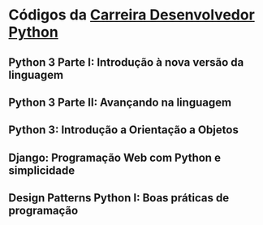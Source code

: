 # Códigos da [Carreira Desenvolvedor Python](https://cursos.alura.com.br/career/desenvolvedor-python)

## Python 3 Parte I: Introdução à nova versão da linguagem

## Python 3 Parte II: Avançando na linguagem

## Python 3: Introdução a Orientação a Objetos

## Django: Programação Web com Python e simplicidade 

## Design Patterns Python I: Boas práticas de programação 